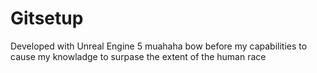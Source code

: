# Gitsetup

Developed with Unreal Engine 5
muahaha bow before my capabilities to cause my 
knowladge to surpase the extent of the human race